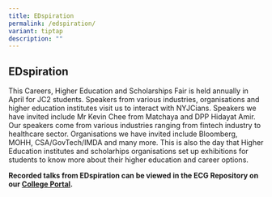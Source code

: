 ```yaml
---
title: EDspiration
permalink: /edspiration/
variant: tiptap
description: ""
---
```

<h2>EDspiration</h2>
<p>This Careers, Higher Education and Scholarships Fair&nbsp;is held annually
in April for JC2 students. Speakers from various industries, organisations
and higher education institutes visit us to interact with&nbsp;NYJCians.
Speakers we have invited include&nbsp;Mr Kevin Chee from Matchaya and DPP
Hidayat Amir. Our speakers come from various industries ranging from fintech
industry to healthcare sector. Organisations we have invited include Bloomberg,
MOHH, CSA/GovTech/IMDA and many more. This is also the day that Higher
Education institutes and scholarhips organisations set up exhibitions for
students to know more about their higher education and career options.</p>
<p></p>
<p><strong>Recorded talks from EDspiration can be viewed in the ECG Repository on our <a href="https://portal.nyjc.edu.sg/" rel="noopener nofollow" target="_blank">College Portal</a>.</strong>
</p>